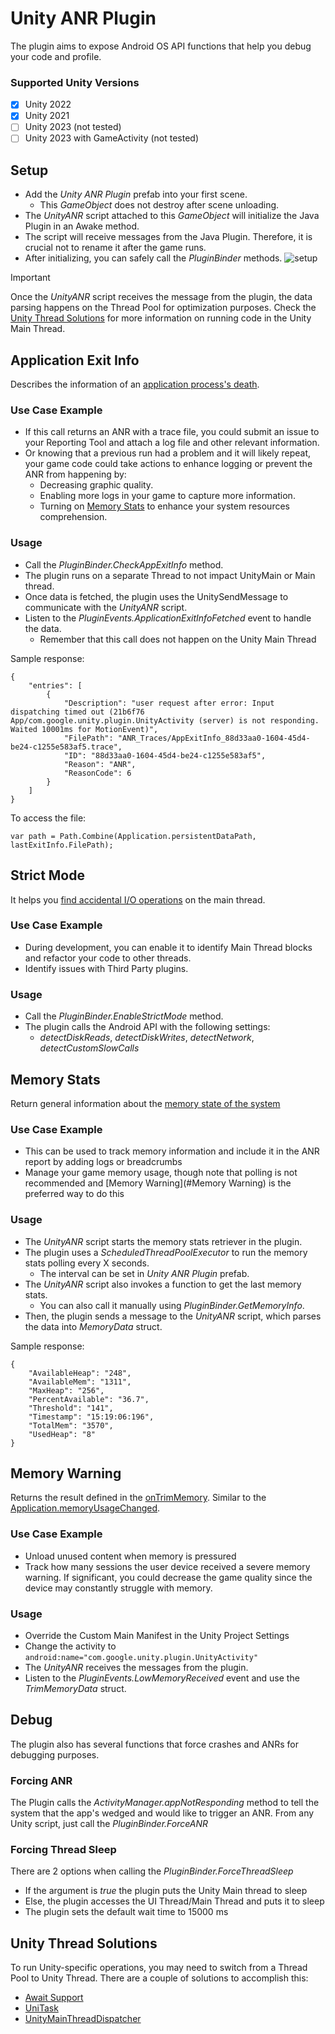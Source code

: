 # Unity ANR Plugin
The plugin aims to expose Android OS API functions that help you debug your code and profile.

### Supported Unity Versions
- [x] Unity 2022
- [x] Unity 2021
- [ ] Unity 2023 (not tested)
- [ ] Unity 2023 with GameActivity (not tested)

## Setup
- Add the _Unity ANR Plugin_ prefab into your first scene.
  - This _GameObject_ does not destroy after scene unloading.
- The _UnityANR_ script attached to this _GameObject_ will initialize the Java Plugin in an Awake method.
- The script will receive messages from the Java Plugin. Therefore, it is crucial not to rename it after the game runs.
- After initializing, you can safely call the _PluginBinder_ methods.
![setup](https://media.github.cds.internal.unity3d.com/user/6263/files/4508e6a8-a171-496b-a89b-884eee4a83c4)



> [!IMPORTANT]
> Once the _UnityANR_ script receives the message from the plugin, the data parsing happens on the Thread Pool for optimization purposes. 
> Check the [Unity Thread Solutions](#unity-thread-solutions) for more information on running code in the Unity Main Thread.


## Application Exit Info
Describes the information of an [application process's death](https://developer.android.com/reference/android/app/ApplicationExitInfo).

### Use Case Example
- If this call returns an ANR with a trace file, you could submit an issue to your Reporting Tool and attach a log file and other relevant information.
- Or knowing that a previous run had a problem and it will likely repeat, your game code could take actions to enhance logging or prevent the ANR from happening by:
  - Decreasing graphic quality.
  - Enabling more logs in your game to capture more information.
  - Turning on [Memory Stats](#memory-stats) to enhance your system resources comprehension.

### Usage
- Call the _PluginBinder.CheckAppExitInfo_ method.
- The plugin runs on a separate Thread to not impact UnityMain or Main thread.
- Once data is fetched, the plugin uses the UnitySendMessage to communicate with the _UnityANR_ script.
- Listen to the _PluginEvents.ApplicationExitInfoFetched_ event to handle the data.
  - Remember that this call does not happen on the Unity Main Thread 

Sample response:
```
{
    "entries": [
        {
            "Description": "user request after error: Input dispatching timed out (21b6f76 App/com.google.unity.plugin.UnityActivity (server) is not responding. Waited 10001ms for MotionEvent)",
            "FilePath": "ANR_Traces/AppExitInfo_88d33aa0-1604-45d4-be24-c1255e583af5.trace",
            "ID": "88d33aa0-1604-45d4-be24-c1255e583af5",
            "Reason": "ANR",
            "ReasonCode": 6
        }
    ]
}
```

To access the file:
```
var path = Path.Combine(Application.persistentDataPath, lastExitInfo.FilePath);
```

## Strict Mode
It helps you [find accidental I/O operations](https://developer.android.com/topic/performance/vitals/anr#strict_mode) on the main thread.

### Use Case Example
- During development, you can enable it to identify Main Thread blocks and refactor your code to other threads.
- Identify issues with Third Party plugins.

### Usage
- Call the _PluginBinder.EnableStrictMode_ method.
- The plugin calls the Android API with the following settings:
  - _detectDiskReads_, _detectDiskWrites_, _detectNetwork_, _detectCustomSlowCalls_

## Memory Stats
Return general information about the [memory state of the system](https://developer.android.com/reference/android/app/ActivityManager#getMemoryInfo(android.app.ActivityManager.MemoryInfo))

### Use Case Example
- This can be used to track memory information and include it in the ANR report by adding logs or breadcrumbs
- Manage your game memory usage, though note that polling is not recommended and [Memory Warning](#Memory Warning) is the preferred way to do this

### Usage
- The _UnityANR_ script starts the memory stats retriever in the plugin.
- The plugin uses a _ScheduledThreadPoolExecutor_ to run the memory stats polling every X seconds.
  - The interval can be set in _Unity ANR Plugin_ prefab.
- The _UnityANR_ script also invokes a function to get the last memory stats.
  - You can also call it manually using _PluginBinder.GetMemoryInfo_.
- Then, the plugin sends a message to the _UnityANR_ script, which parses the data into _MemoryData_ struct.

Sample response:
```
{
    "AvailableHeap": "248",
    "AvailableMem": "1311",
    "MaxHeap": "256",
    "PercentAvailable": "36.7",
    "Threshold": "141",
    "Timestamp": "15:19:06:196",
    "TotalMem": "3570",
    "UsedHeap": "8"
}
```

## Memory Warning
Returns the result defined in the [onTrimMemory](https://developer.android.com/reference/android/content/ComponentCallbacks2#onTrimMemory(int)). Similar to the [Application.memoryUsageChanged](https://docs.unity3d.com/2021.3/Documentation/ScriptReference/Application-memoryUsageChanged.html).

### Use Case Example
- Unload unused content when memory is pressured
- Track how many sessions the user device received a severe memory warning. If significant, you could decrease the game quality since the device may constantly struggle with memory.

### Usage
- Override the Custom Main Manifest in the Unity Project Settings
- Change the activity to `android:name="com.google.unity.plugin.UnityActivity"`
- The _UnityANR_ receives the messages from the plugin.
- Listen to the _PluginEvents.LowMemoryReceived_ event and use the _TrimMemoryData_ struct.

## Debug
The plugin also has several functions that force crashes and ANRs for debugging purposes.

### Forcing ANR
The Plugin calls the _ActivityManager.appNotResponding_ method to tell the system that the app's wedged and would like to trigger an ANR.
From any Unity script, just call the _PluginBinder.ForceANR_

### Forcing Thread Sleep
There are 2 options when calling the _PluginBinder.ForceThreadSleep_
- If the argument is _true_ the plugin puts the Unity Main thread to sleep
- Else, the plugin accesses the UI Thread/Main Thread and puts it to sleep
- The plugin sets the default wait time to 15000 ms

## Unity Thread Solutions
To run Unity-specific operations, you may need to switch from a Thread Pool to Unity Thread. There are a couple of solutions to accomplish this:
- [Await Support](https://docs.unity3d.com/2023.2/Documentation/Manual/AwaitSupport.html)
- [UniTask]( https://github.com/Cysharp/UniTask)
- [UnityMainThreadDispatcher](https://github.com/PimDeWitte/UnityMainThreadDispatcher) 
